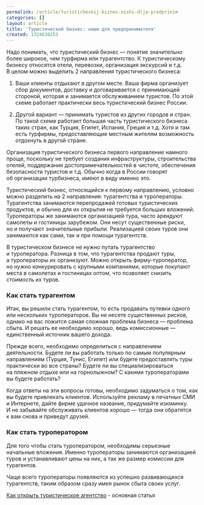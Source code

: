 ```yaml
---
permalink: /article/turisticheskij-biznes-nishi-dlja-predprinim
categories: []
layout: article
title: 'Туристический бизнес: ниши для предпринимателя'
created: 1324630253
---
```

Надо понимать, что туристический бизнес — понятие значительно более широкое, чем турфирма или турагентство. К туристическому бизнесу относятся отели, перевозки, организация экскурсий и т.д. В целом можно выделить 2 направления туристического бизнеса:

1) Ваши клиенты отдыхают в другом месте. Ваша фирма организует сбор документов, доставку и договаривается с принимающей стороной, которая и занимается обслуживанием туристов. По этой схеме работает практически весь туристический бизнес России.

2) Другой вариант — принимать туристов из других городов и стран. По такой схеме работает большая часть туристического бизнеса таких стран, как Турция, Египет, Испания, Греция и т.д. Хотя и там есть турфирмы, предоставляющие местным жителям возможность отдохнуть в другой стране.

Организация туристического бизнеса первого направление намного проще, поскольку не требует создания инфраструктуры, строительства отелей, поддержания достопримечательностей в чистоте, обеспечения безопасности туристов и т.д. Обычно когда в России говорят об организации турбизнеса, имеют в виду именно это.

Туристический бизнес, относящийся к первому направлению, условно можно разделить на 2 направления: турагентства и туроператоры. Турагентства занимаются перепродажей готовых туристических продуктов, и обычно для их открытия не требуется больших вложений. Туроператоры же занимаются организацией тура, часто арендуют самолеты и гостиницы зарубежом. Они несут существенные риски, но и получают значительные прибыли. Реализацией своих туров они занимаются как сами, так и при помощи турагентств.

В туристическом бизнесе не нужно путать турагентство и туроператора. Разница в том, что турагентства продают туры, а туроператоры их организуют. Можно открыть фирму-туроператор, но нужно конкурировать с крупными компаниями, которые покупают места в самолетах и гостиницах оптом, что позволяет снизить стоимость их туров.

### Как стать турагентом ###

Итак, вы решили стать турагентом, то есть продавать путевки одного или нескольких туроператоров. Вы не несете существенных рисков, однако на вас ложится самая сложная проблема бизнеса — проблема сбыта. И решать ее необходимо хорошо, ведь комиссионные — единственный источник вашего дохода.

Прежде всего, необходимо определиться с направлением деятельности. Будете ли вы работать только по самым популярным направлениям (Турция, Тунис, Египет) или будете предоставлять туры практически во все страны? Будете ли вы специализироваться на пляжном отдыхе или на горнолыжном? С какими туроператорами вы будете работать?

Когда ответы на эти вопросы готовы, необходимо задуматься о том, как вы будете привлекать клиентов. Используйте рекламу в печатных СМИ и Интернете, дайте фирме удачное название, придумайте изюминку. И не забывайте обслуживать клиентов хорошо — тогда они обратятся к вам снова и приведут друзей.

### Как стать туроператором ###

Для того чтобы стать туроператором, необходимы серьезные начальные вложения. Именно туроператоры занимаются организацией туров и устанавливают цены на них, а так же размер комиссии для турагентов.

Чаще всего туроператоры появляются из успешно развивающихся турагентств, таким образом сразу имея рынок сбыта своих услуг.

[Как открыть туристическое агентство][_ _] \- основная статья


[_ _]: http://www.business101.ru/article/%D0%BA%D0%B0%D0%BA-%D0%BE%D1%82%D0%BA%D1%80%D1%8B%D1%82%D1%8C-%D1%82%D1%83%D1%80%D0%B8%D1%81%D1%82%D0%B8%D1%87%D0%B5%D1%81%D0%BA%D0%BE%D0%B5-%D0%B0%D0%B3%D0%B5%D0%BD%D1%82%D1%81%D1%82%D0%B2%D0%BE
